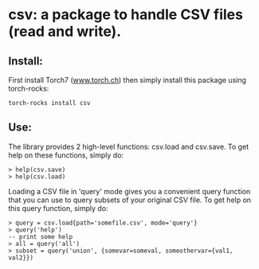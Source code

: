 # csv: a package to handle CSV files (read and write).

## Install:

First install Torch7 (www.torch.ch) then simply install this package
using torch-rocks:

```
torch-rocks install csv
```

## Use:

The library provides 2 high-level functions: csv.load and csv.save. To get help
on these functions, simply do:

```
> help(csv.save)
> help(csv.load)
```

Loading a CSV file in 'query' mode gives you a convenient query function that
you can use to query subsets of your original CSV file. To get help on this query
function, simply do:

```
> query = csv.load{path='somefile.csv', mode='query'}
> query('help')
-- print some help
> all = query('all')
> subset = query('union', {somevar=someval, someothervar={val1, val2}})

